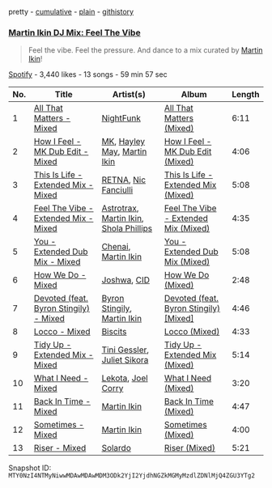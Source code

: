 pretty - [cumulative](/playlists/cumulative/37i9dQZF1DWTvdcM9QUiSL.md) - [plain](/playlists/plain/37i9dQZF1DWTvdcM9QUiSL) - [githistory](https://github.githistory.xyz/mackorone/spotify-playlist-archive/blob/main/playlists/plain/37i9dQZF1DWTvdcM9QUiSL)

### [Martin Ikin DJ Mix: Feel The Vibe](https://open.spotify.com/playlist/37i9dQZF1DWTvdcM9QUiSL)

> Feel the vibe\. Feel the pressure\. And dance to a mix curated by <a href="spotify:artist:7DhdJhd6DrxeJlUajwttd1">Martin Ikin</a>!

[Spotify](https://open.spotify.com/user/spotify) - 3,440 likes - 13 songs - 59 min 57 sec

| No. | Title | Artist(s) | Album | Length |
|---|---|---|---|---|
| 1 | [All That Matters \- Mixed](https://open.spotify.com/track/255sceeP31hFV5VECUTWnQ) | [NightFunk](https://open.spotify.com/artist/1UgUBnYpGyrYfGIfkMp08O) | [All That Matters \(Mixed\)](https://open.spotify.com/album/5QSMQCBktGELiLzTx5oUY5) | 6:11 |
| 2 | [How I Feel \- MK Dub Edit \- Mixed](https://open.spotify.com/track/3YrNoR9C3jWboGcpfT8nVm) | [MK](https://open.spotify.com/artist/1yqxFtPHKcGcv6SXZNdyT9), [Hayley May](https://open.spotify.com/artist/1WcwbtAnG5HWNbPPK84ued), [Martin Ikin](https://open.spotify.com/artist/7DhdJhd6DrxeJlUajwttd1) | [How I Feel \- MK Dub Edit \(Mixed\)](https://open.spotify.com/album/1oiF4VZuTFGQZEeXquHHQ6) | 4:06 |
| 3 | [This Is Life \- Extended Mix \- Mixed](https://open.spotify.com/track/3VFAUNNm0UvRt4zqjxUQne) | [RETNA](https://open.spotify.com/artist/4GlYRE9Z9Uuo22oMUlWRAz), [Nic Fanciulli](https://open.spotify.com/artist/7btR5VXutQv39SDEzcfXEk) | [This Is Life \- Extended Mix \(Mixed\)](https://open.spotify.com/album/5fg2kSDKgWi3HoaDZ13REW) | 5:08 |
| 4 | [Feel The Vibe \- Extended Mix \- Mixed](https://open.spotify.com/track/1bI0Qx5SUaIlscdJs6ru31) | [Astrotrax](https://open.spotify.com/artist/0a2I09UQdWzcaUNwdjSjuc), [Martin Ikin](https://open.spotify.com/artist/7DhdJhd6DrxeJlUajwttd1), [Shola Phillips](https://open.spotify.com/artist/28sPI1wCY2agHaLPz2Y5O3) | [Feel The Vibe \- Extended Mix \(Mixed\)](https://open.spotify.com/album/26kcXeugaOZAb3Pi5IQVzP) | 4:35 |
| 5 | [You \- Extended Dub Mix \- Mixed](https://open.spotify.com/track/3giUF0FVpI0u4Xvdofkkkb) | [Chenai](https://open.spotify.com/artist/1OIiJfaxjDFfRRZG061t3w), [Martin Ikin](https://open.spotify.com/artist/7DhdJhd6DrxeJlUajwttd1) | [You \- Extended Dub Mix \(Mixed\)](https://open.spotify.com/album/3V9ejsDIn7Vc0DSo4c5vYZ) | 5:08 |
| 6 | [How We Do \- Mixed](https://open.spotify.com/track/57VMv2FXJhIgtcAsPqTAWs) | [Joshwa](https://open.spotify.com/artist/1PzAgFVk9v8cxn9flrqrv5), [CID](https://open.spotify.com/artist/4FCzCS0KEgb0rgySWINItO) | [How We Do \(Mixed\)](https://open.spotify.com/album/31XXHmGIDXAXP6h6wNxcJZ) | 2:48 |
| 7 | [Devoted \(feat\. Byron Stingily\) \- Mixed](https://open.spotify.com/track/7CJfV8ytT86MnqBq4QNKle) | [Byron Stingily](https://open.spotify.com/artist/3EoFVszwsvsw0Cr7b4ncaD), [Martin Ikin](https://open.spotify.com/artist/7DhdJhd6DrxeJlUajwttd1) | [Devoted \(feat\. Byron Stingily\) \[Mixed\]](https://open.spotify.com/album/28y1fO6I0LAPOx5wqVIwYp) | 4:46 |
| 8 | [Locco \- Mixed](https://open.spotify.com/track/2JrWvGyKrwJRIKeE7SAdeh) | [Biscits](https://open.spotify.com/artist/052B9SONfhoScw7dgYWw5o) | [Locco \(Mixed\)](https://open.spotify.com/album/5K25uw8cr8ggshtlfUKBQ1) | 4:33 |
| 9 | [Tidy Up \- Extended Mix \- Mixed](https://open.spotify.com/track/3QQABIppzlxV23h0yvi63N) | [Tini Gessler](https://open.spotify.com/artist/5k1fr2qbGZrk40njMAyv0x), [Juliet Sikora](https://open.spotify.com/artist/27dP6YOr1pGNXLpHRLjvYx) | [Tidy Up \- Extended Mix \(Mixed\)](https://open.spotify.com/album/0uVdl1dKAcDAPQagZ25mVM) | 5:14 |
| 10 | [What I Need \- Mixed](https://open.spotify.com/track/6eQOiLhqKXqFEDgQs3LmYz) | [Lekota](https://open.spotify.com/artist/4DXQ3UFHciEdLjwwJe3gEU), [Joel Corry](https://open.spotify.com/artist/6DgP9otnZw5z6daOntINxp) | [What I Need \(Mixed\)](https://open.spotify.com/album/4SbqHjEEHXYseqcU46eJuf) | 3:20 |
| 11 | [Back In Time \- Mixed](https://open.spotify.com/track/0UlQtmoRhU6b3SXXH9mXT7) | [Martin Ikin](https://open.spotify.com/artist/7DhdJhd6DrxeJlUajwttd1) | [Back In Time \(Mixed\)](https://open.spotify.com/album/5jsFGdVoTgqpDpkkXtTEk7) | 4:47 |
| 12 | [Sometimes \- Mixed](https://open.spotify.com/track/0xVcWX7uPc9EPiqGNvpaB2) | [Martin Ikin](https://open.spotify.com/artist/7DhdJhd6DrxeJlUajwttd1) | [Sometimes \(Mixed\)](https://open.spotify.com/album/4F2f0xbm442BR46u41EakB) | 4:00 |
| 13 | [Riser \- Mixed](https://open.spotify.com/track/4In3OThxYpi8XBGutltMWI) | [Solardo](https://open.spotify.com/artist/0oO1IaDOBSeI96HbnCa5pZ) | [Riser \(Mixed\)](https://open.spotify.com/album/5yImYEowF3HPlY4PTsxDLK) | 5:21 |

Snapshot ID: `MTY0NzI4NTMyNiwwMDAwMDAwMDM3ODk2YjI2YjdhNGZkMGMyMzdlZDNlMjQ4ZGU3YTg2`
